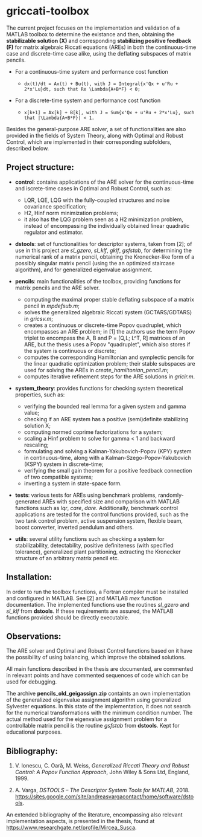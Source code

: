 # griccati-toolbox

The current project focuses on the implementation and validation of a
MATLAB toolbox to determine the existance and then, obtaining the
**stabilizable solution (X)**  and corresponding
**stabilizing positive feedback (F)** for matrix algebraic Riccati equations
(AREs) in both the continuous-time case and discrete-time case alike,
using the deflating subspaces of matrix pencils.

* For a continuous-time system and performance cost function
    *     dx(t)/dt = Ax(t) + Bu(t), with J = Integral{x'Qx + u'Ru + 2*x'Lu}dt, such that Re \Lambda{A+B*F} < 0;
* For a discrete-time system and performance cost function
    *     x[k+1] = Ax[k] + B[k], with J = Sum{x'Qx + u'Ru + 2*x'Lu}, such that |\Lambda{A+B*F}| < 1.


Besides the general-purpose ARE solver, a set of functionalities are also provided in the fields of
System Theory, along with Optimal and Robust Control, which are implemented in their
corresponding subfolders, described below.

Project structure:
-
* **control**: contains applications of the ARE solver for the continuous-time and
iscrete-time cases in Optimal and Robust Control, such as:
    * LQR, LQE, LQG with the fully-coupled structures and noise covariance specification;
    * H2, Hinf norm minimization problems;
    * it also has the LQG problem seen as a H2 minimization problem, instead of encompassing
    the individually obtained linear quadratic regulator and estimator.

* **dstools**: set of functionalities for descriptor systems, taken from [2];
of use in this project are *sl_gzero*, *sl_klf*, *gklf*, *gsfstab*, for determining the numerical
rank of a matrix pencil, obtaining the Kronecker-like form of a possibly singular matrix pencil
(using the an optimized staircase algorithm), and for generalized eigenvalue assignment.

* **pencils**: main functionalities of the toolbox, providing functions for matrix pencils and the
ARE solver.
    * computing the maximal proper stable deflating subspace of a matrix pencil in *mpdefsub.m*;
    * solves the generalized algebraic Riccati system (GCTARS/GDTARS) in *gricsv.m*;
    * creates a continuous or discrete-time Popov quadruplet, which encompasses an ARE problem;
    in [1] the authors use the term Popov triplet to encompass the A, B and P = [Q,L; L^T, R] matrices
    of an ARE, but the thesis uses a Popov "quadruplet", which also stores if the system is
    continuous or discrete;
    * computes the corresponding Hamiltonian and symplectic pencils for the
    linear quadratic optimization problem; their stable subspaces are used for solving the AREs
    in *create_hamiltonian_pencil.m*;
    * computes iterative refinement steps for the ARE solutions in *gricir.m*.

* **system_theory**: provides functions for checking system theoretical properties, such as:
    * verifying the bounded real lemma for a given system and gamma value;
    * checking if an ARE system has a positive (semi)definite stabilizing solution X;
    * computing normed coprime factorizations for a system;
    * scaling a Hinf problem to solve for gamma < 1 and backward rescaling;
    * formulating and solving a Kalman-Yakubovich-Popov (KPY) system in continuous-time,
    along with a Kalman-Szego-Popov-Yakubovich (KSPY) system in discrete-time;
    * verifying the small gain theorem for a positive feedback connection of two compatible systems;
    * inverting a system in state-space form.

* **tests**: various tests for AREs using benchmark problems, randomly-generated AREs with specified
size and comparison with MATLAB functions such as *lqr*, *care*, *dare*. Additionally, benchmark control
applications are tested for the control functions provided, such as the two tank control problem, active suspension
system, flexible beam, boost converter, inverted pendulum and others.

* **utils**: several utility functions such as checking a system for stabilizability,
detectability, positive definiteness (with specified tolerance), generalized plant
partitioning, extracting the Kronecker structure of an arbitrary matrix pencil etc.

Installation:
-
In order to run the toolbox functions, a Fortran compiler must be installed
and configured in MATLAB. See [2] and MATLAB *mex* function documentation. The implemented functions use the
routines *sl_gzero* and *sl_klf* from **dstools**. If these requirements are assured, the MATLAB functions
provided should be directly executable.

Observations:
-
The ARE solver and Optimal and Robust Control functions based on it have the possibility of using balancing,
which improve the obtained solutions.

All main functions described in the thesis are documented, are commented in relevant points and have commented
sequences of code which can be used for debugging.

The archive **pencils_old_geigassign.zip** containts an own implementation of the generalized
eigenvalue assignment algorithm using generalized Sylvester equations. In this state of the implementation, it does not
search for the numerical transformations with the minimum condition number.
The actual method used for the eigenvalue assignment problem for a controllable
matrix pencil is the routine *gsfstab* from **dstools**. Kept for educational purposes.

Bibliography:
-
1. V. Ionescu, C. Oară, M. Weiss, *Generalized Riccati Theory and Robust Control: A
Popov Function Approach*, John Wiley & Sons Ltd, England, 1999.

2. A. Varga, *DSTOOLS – The Descriptor System Tools for MATLAB*, 2018.
https://sites.google.com/site/andreasvargacontact/home/software/dstools.

An extended bibliography of the literature, encompassing also relevant implementation aspects,
is presented in the thesis, found at https://www.researchgate.net/profile/Mircea_Susca.
